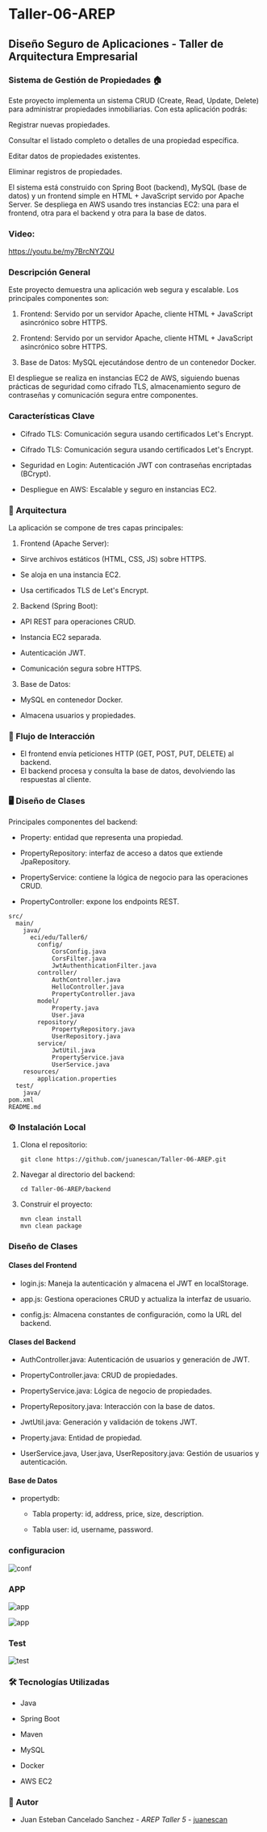 # Taller-06-AREP

## Diseño Seguro de Aplicaciones - Taller de Arquitectura Empresarial

### Sistema de Gestión de Propiedades 🏠

Este proyecto implementa un sistema CRUD (Create, Read, Update, Delete) para administrar propiedades inmobiliarias. Con esta aplicación podrás:

Registrar nuevas propiedades.

Consultar el listado completo o detalles de una propiedad específica.

Editar datos de propiedades existentes.

Eliminar registros de propiedades.

El sistema está construido con Spring Boot (backend), MySQL (base de datos) y un frontend simple en HTML + JavaScript servido por Apache Server. Se despliega en AWS usando tres instancias EC2: una para el frontend, otra para el backend y otra para la base de datos.

### Video:

https://youtu.be/my7BrcNYZQU


### Descripción General

Este proyecto demuestra una aplicación web segura y escalable. Los principales componentes son:

1. Frontend: Servido por un servidor Apache, cliente HTML + JavaScript asincrónico sobre HTTPS.

2. Frontend: Servido por un servidor Apache, cliente HTML + JavaScript asincrónico sobre HTTPS.

3. Base de Datos: MySQL ejecutándose dentro de un contenedor Docker.

El despliegue se realiza en instancias EC2 de AWS, siguiendo buenas prácticas de seguridad como cifrado TLS, almacenamiento seguro de contraseñas y comunicación segura entre componentes.

### Características Clave

- Cifrado TLS: Comunicación segura usando certificados Let's Encrypt.

- Cifrado TLS: Comunicación segura usando certificados Let's Encrypt.

- Seguridad en Login: Autenticación JWT con contraseñas encriptadas (BCrypt).

- Despliegue en AWS: Escalable y seguro en instancias EC2.

### 🧩 Arquitectura

La aplicación se compone de tres capas principales:

1. Frontend (Apache Server):

- Sirve archivos estáticos (HTML, CSS, JS) sobre HTTPS.

- Se aloja en una instancia EC2.

- Usa certificados TLS de Let's Encrypt.

2. Backend (Spring Boot):

- API REST para operaciones CRUD.

- Instancia EC2 separada.

- Autenticación JWT.

- Comunicación segura sobre HTTPS.

3. Base de Datos:

- MySQL en contenedor Docker.

- Almacena usuarios y propiedades.

### 🔑 Flujo de Interacción 

- El frontend envía peticiones HTTP (GET, POST, PUT, DELETE) al backend. 
- El backend procesa y consulta la base de datos, devolviendo las respuestas al cliente.
 
### 🖥️ Diseño de Clases 
 
Principales componentes del backend:

- Property: entidad que representa una propiedad.

- PropertyRepository: interfaz de acceso a datos que extiende JpaRepository.

- PropertyService: contiene la lógica de negocio para las operaciones CRUD.

- PropertyController: expone los endpoints REST.

```
src/
  main/
    java/
      eci/edu/Taller6/
        config/
            CorsConfig.java
            CorsFilter.java
            JwtAuthenthicationFilter.java
        controller/
            AuthController.java
            HelloController.java
            PropertyController.java
        model/
            Property.java
            User.java
        repository/
            PropertyRepository.java
            UserRepository.java 
        service/
            JwtUtil.java
            PropertyService.java
            UserService.java
    resources/
        application.properties
  test/
    java/
pom.xml
README.md

   ```

### ⚙️ Instalación Local

1. Clona el repositorio:

    ```
    git clone https://github.com/juanescan/Taller-06-AREP.git
    
    ```
2. Navegar al directorio del backend:

    ```
    cd Taller-06-AREP/backend
    
    ```
3. Construir el proyecto:

    ```
    mvn clean install
    mvn clean package

    ```

### Diseño de Clases 

#### Clases del Frontend

- login.js: Maneja la autenticación y almacena el JWT en localStorage.

- app.js: Gestiona operaciones CRUD y actualiza la interfaz de usuario.

- config.js: Almacena constantes de configuración, como la URL del backend.

#### Clases del Backend

- AuthController.java: Autenticación de usuarios y generación de JWT.

- PropertyController.java: CRUD de propiedades.

- PropertyService.java: Lógica de negocio de propiedades.

- PropertyRepository.java: Interacción con la base de datos.

- JwtUtil.java: Generación y validación de tokens JWT.

- Property.java: Entidad de propiedad.

- UserService.java, User.java, UserRepository.java: Gestión de usuarios y autenticación.

#### Base de Datos

- propertydb:

    - Tabla property: id, address, price, size, description.

    - Tabla user: id, username, password.



### configuracion

![conf](/images/propiedades.png)

### APP

![app](/images/1.png)

![app](/images/2.png)
  
### Test

![test](/images/test.png)

### 🛠️ Tecnologías Utilizadas

- Java

- Spring Boot

- Maven

- MySQL 

- Docker

- AWS EC2

### 👤 Autor

- Juan Esteban Cancelado Sanchez - *AREP* *Taller 5* - [juanescan](https://github.com/juanescan)